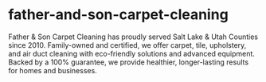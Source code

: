 # father-and-son-carpet-cleaning
Father &amp; Son Carpet Cleaning has proudly served Salt Lake &amp; Utah Counties since 2010. Family-owned and certified, we offer carpet, tile, upholstery, and air duct cleaning with eco-friendly solutions and advanced equipment. Backed by a 100% guarantee, we provide healthier, longer-lasting results for homes and businesses.
